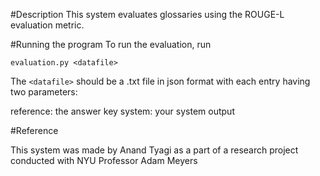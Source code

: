 #Description
This system evaluates glossaries using the ROUGE-L evaluation metric.

#Running the program
To run the evaluation, run
```
evaluation.py <datafile>
```

The `<datafile>` should be a .txt file in json format with each entry having two parameters:

  reference: the answer key
  system: your system output

#Reference

This system was made by Anand Tyagi as a part of a research project conducted with NYU Professor Adam Meyers

